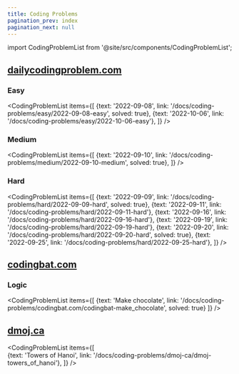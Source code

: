 ```yaml
---
title: Coding Problems
pagination_prev: index
pagination_next: null
---
```

import CodingProblemList from '@site/src/components/CodingProblemList';

## [dailycodingproblem.com](https://www.dailycodingproblem.com/)

### Easy
<CodingProblemList items={[ 
    {text: '2022-09-08', link: '/docs/coding-problems/easy/2022-09-08-easy', solved: true},
    {text: '2022-10-06', link: '/docs/coding-problems/easy/2022-10-06-easy'},
]} />

### Medium
<CodingProblemList items={[ 
    {text: '2022-09-10', link: '/docs/coding-problems/medium/2022-09-10-medium', solved: true},
]} />

### Hard
<CodingProblemList items={[ 
    {text: '2022-09-09', link: '/docs/coding-problems/hard/2022-09-09-hard', solved: true},
    {text: '2022-09-11', link: '/docs/coding-problems/hard/2022-09-11-hard'},
    {text: '2022-09-16', link: '/docs/coding-problems/hard/2022-09-16-hard'},
    {text: '2022-09-19', link: '/docs/coding-problems/hard/2022-09-19-hard'},
    {text: '2022-09-20', link: '/docs/coding-problems/hard/2022-09-20-hard', solved: true},
    {text: '2022-09-25', link: '/docs/coding-problems/hard/2022-09-25-hard'},
]} />

## [codingbat.com](https://codingbat.com/)

### Logic
<CodingProblemList items={[ 
    {text: 'Make chocolate', link: '/docs/coding-problems/codingbat.com/codingbat-make_chocolate', solved: true}
]} />

## [dmoj.ca](https://dmoj.ca/)

<CodingProblemList items={[    
    {text: 'Towers of Hanoi', link: '/docs/coding-problems/dmoj-ca/dmoj-towers_of_hanoi'},
]} />